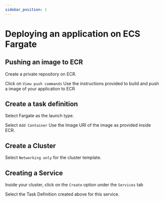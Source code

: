 ```yaml
---
sidebar_position: 1
---
```


# Deploying an application on ECS Fargate

## Pushing an image to ECR

Create a private repository on ECR.

Click on `View push commands`
Use the instructions provided to build and push a image of your application to ECR

## Create a task definition

Select Fargate as the launch type.

Select `Add Container`
Use the Image URI of the image as provided inside ECR.

## Create a Cluster

Select `Networking only` for the cluster template.

## Creating a Service

Inside your cluster, click on the `Create` option under the `Services` tab

Select the Task Definition created above for this service.
